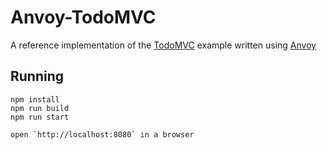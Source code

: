 # Anvoy-TodoMVC

A reference implementation of the [TodoMVC](http://todomvc.com/) example written using [Anvoy](https://github.com/melnikov-s/anvoy)

## Running

```
npm install
npm run build
npm run start

open `http://localhost:8080` in a browser
```
